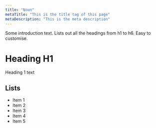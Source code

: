 ```yaml
---
title: "Noun"
metaTitle: "This is the title tag of this page"
metaDescription: "This is the meta description"
---
```


Some introduction text. Lists out all the headings from h1 to h6. Easy to customise.

# Heading H1
Heading 1 text

## Lists
- Item 1
- Item 2
- Item 3
- Item 4
- Item 5
